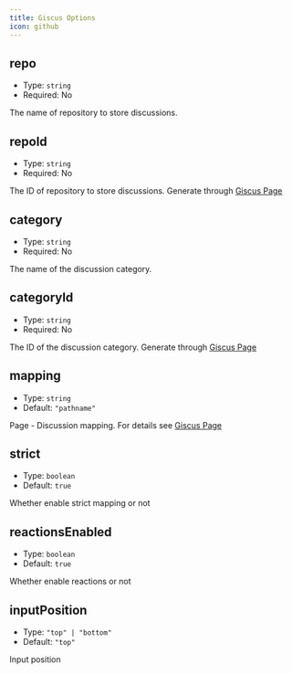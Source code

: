 ```yaml
---
title: Giscus Options
icon: github
---
```


## repo

- Type: `string`
- Required: No

The name of repository to store discussions.

## repoId

- Type: `string`
- Required: No

The ID of repository to store discussions. Generate through [Giscus Page](https://giscus.app/)

## category

- Type: `string`
- Required: No

The name of the discussion category.

## categoryId

- Type: `string`
- Required: No

The ID of the discussion category. Generate through [Giscus Page](https://giscus.app/)

## mapping

- Type: `string`
- Default: `"pathname"`

Page - Discussion mapping. For details see [Giscus Page](https://giscus.app/)

## strict

- Type: `boolean`
- Default: `true`

Whether enable strict mapping or not

## reactionsEnabled

- Type: `boolean`
- Default: `true`

Whether enable reactions or not

## inputPosition

- Type: `"top" | "bottom"`
- Default: `"top"`

Input position
